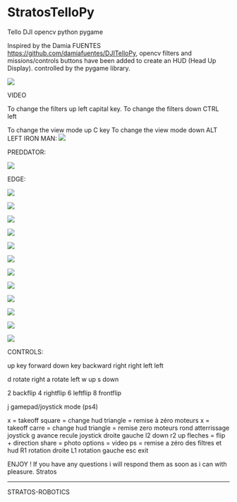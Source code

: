 # StratosTelloPy
Tello DJI opencv python pygame


Inspired by the Damia FUENTES https://github.com/damiafuentes/DJITelloPy, opencv filters and missions/controls buttons have been added to create an HUD (Head Up Display).
controlled by the pygame library.

![](screen/screen1.png)

VIDEO

To change the filters up left capital key. To change the filters down CTRL left

To change the view mode up C key To change the view mode down ALT LEFT
IRON MAN:
![](screen/screen2.png)

PREDDATOR:

![](screen/screen3.png)

EDGE:

![](screen/screen4.png)

![](screen/screen5.png)

![](screen/screen6.png)

![](screen/screen7.png)

![](screen/screen8.png)

![](screen/screen9.png)

![](screen/screen10.png)

![](screen/screen11.png)

![](screen/screen12.png)

![](screen/screen13.png)

![](screen/screen14.png)

![](screen/screen15.png)

CONTROLS:

up key forward down key backward right right left left

d rotate right a rotate left w up s down

2 backflip 4 rightflip 6 leftflip 8 frontflip

j gamepad/joystick mode (ps4)

x = takeoff
square = change hud
triangle = remise à zéro moteurs
x = takeoff
carre = change hud
triangle = remise zero moteurs
rond atterrissage
joystick g avance recule 
joystick droite gauche
l2 down
r2 up
fleches = flip + direction
share = photo
options = video
ps = remise a zéro des filtres et hud
R1 rotation droite
L1 rotation gauche
esc exit


ENJOY !
If you have any questions i will respond them as soon as i can with pleasure.
Stratos

----------------
STRATOS-ROBOTICS

